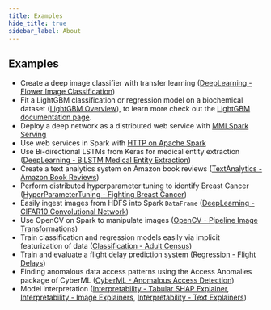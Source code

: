 ```yaml
---
title: Examples
hide_title: true
sidebar_label: About
---
```


## Examples

-   Create a deep image classifier with transfer learning ([DeepLearning - Flower Image Classification])
-   Fit a LightGBM classification or regression model on a biochemical dataset
    ([LightGBM Overview]), to learn more check out the [LightGBM documentation
    page](../../features/lightgbm/about).
-   Deploy a deep network as a distributed web service with [MMLSpark
    Serving](../../features/spark_serving/about)
-   Use web services in Spark with [HTTP on Apache Spark](../../features/http/about)
-   Use Bi-directional LSTMs from Keras for medical entity extraction
    ([DeepLearning - BiLSTM Medical Entity Extraction])
-   Create a text analytics system on Amazon book reviews ([TextAnalytics - Amazon Book Reviews])
-   Perform distributed hyperparameter tuning to identify Breast Cancer
    ([HyperParameterTuning - Fighting Breast Cancer])
-   Easily ingest images from HDFS into Spark `DataFrame` ([DeepLearning - CIFAR10 Convolutional Network])
-   Use OpenCV on Spark to manipulate images ([OpenCV - Pipeline Image Transformations])
-   Train classification and regression models easily via implicit featurization
    of data ([Classification - Adult Census])
-   Train and evaluate a flight delay prediction system ([Regression - Flight Delays])
-   Finding anomalous data access patterns using the Access Anomalies package of CyberML ([CyberML - Anomalous Access Detection])
-   Model interpretation ([Interpretability - Tabular SHAP Explainer], [Interpretability - Image Explainers], [Interpretability - Text Explainers])


[Classification - Adult Census]: ../classification/Classification%20-%20Adult%20Census "Classification - Adult Census"

[Regression - Flight Delays]: ../regression/Regression%20-%20Flight%20Delays "Regression - Flight Delays"

[LightGBM Overview]: ../../features/lightgbm/LightGBM%20-%20Overview "LightGBM Overview"

[TextAnalytics - Amazon Book Reviews]: ../text_analytics/TextAnalytics%20-%20Amazon%20Book%20Reviews "TextAnalytics - Amazon Book Reviews"

[HyperParameterTuning - Fighting Breast Cancer]: ../HyperParameterTuning%20-%20Fighting%20Breast%20Cancer "HyperParameterTuning - Fighting Breast Cancer"

[DeepLearning - CIFAR10 Convolutional Network]: ../deep_learning/DeepLearning%20-%20CIFAR10%20Convolutional%20Network "DeepLearning - CIFAR10 Convolutional Network"

[OpenCV - Pipeline Image Transformations]: ../OpenCV%20-%20Pipeline%20Image%20Transformations "OpenCV - Pipeline Image Transformations"

[DeepLearning - BiLSTM Medical Entity Extraction]: ../deep_learning/DeepLearning%20-%20BiLSTM%20Medical%20Entity%20Extraction "DeepLearning - BiLSTM Medical Entity Extraction"

[DeepLearning - Flower Image Classification]: ../deep_learning/DeepLearning%20-%20Flower%20Image%20Classification "DeepLearning - Flower Image Classification"

[CyberML - Anomalous Access Detection]: ../CyberML%20-%20Anomalous%20Access%20Detection "CyberML - Anomalous Access Detection"

[Interpretability - Tabular SHAP Explainer]: ../responsible_ai/Interpretability%20-%20Tabular%20SHAP%20explainer "Interpretability - Tabular SHAP Explainer"

[Interpretability - Image Explainers]: ../responsible_ai/Interpretability%20-%20Image%20Explainers "Interpretability - Image Explainers"

[Interpretability - Text Explainers]: ../responsible_ai/Interpretability%20-%20Text%20Explainers "Interpretability - Text Explainers"

